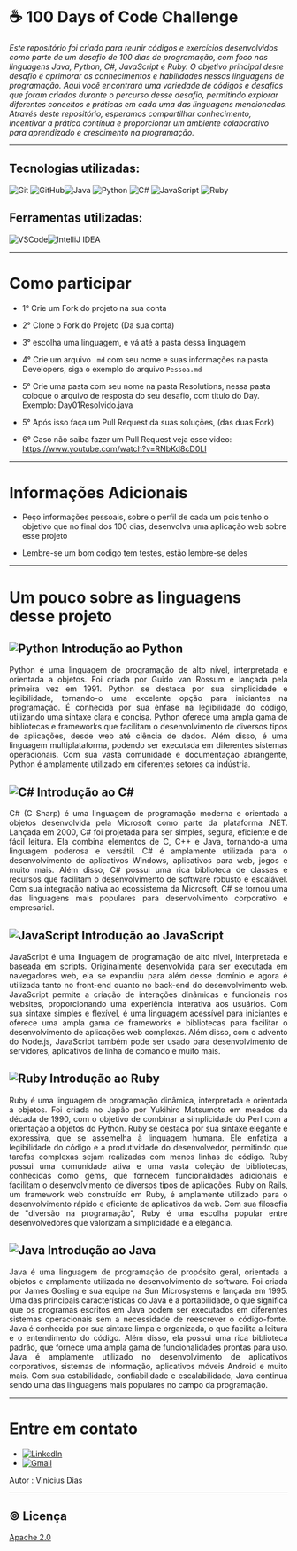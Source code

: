 # ☕ 100 Days of Code Challenge 

*Este repositório foi criado para reunir códigos e exercícios desenvolvidos como parte de um desafio de 100 dias de programação, com foco nas linguagens Java, Python, C#, JavaScript e Ruby. O objetivo principal deste desafio é aprimorar os conhecimentos e habilidades nessas linguagens de programação. Aqui você encontrará uma variedade de códigos e desafios que foram criados durante o percurso desse desafio, permitindo explorar diferentes conceitos e práticas em cada uma das linguagens mencionadas. Através deste repositório, esperamos compartilhar conhecimento, incentivar a prática contínua e proporcionar um ambiente colaborativo para aprendizado e crescimento na programação.*

---













## Tecnologias utilizadas:

<img src="https://img.icons8.com/color/48/000000/git.png" alt="Git">  <img src="https://img.icons8.com/material-rounded/48/000000/github.png" alt="GitHub"><img src="https://img.icons8.com/color/48/000000/java-coffee-cup-logo--v1.png" alt="Java"> <img src="https://img.icons8.com/color/48/000000/python.png" alt="Python"> <img src="https://img.icons8.com/color/48/000000/c-sharp-logo.png" alt="C#"> <img src="https://img.icons8.com/color/48/000000/javascript.png" alt="JavaScript"> <img src="https://img.icons8.com/color/48/000000/ruby-programming-language.png" alt="Ruby">







## Ferramentas utilizadas:
<img src="https://img.icons8.com/fluent/48/000000/visual-studio-code-2019.png" alt="VSCode"><img src="https://img.icons8.com/color/48/000000/intellij-idea.png" alt="IntelliJ IDEA">



---
# Como participar 

- 1° Crie um Fork do projeto na sua conta 

- 2° Clone o Fork do Projeto (Da sua conta)

- 3° escolha uma linguagem, e vá até a pasta dessa linguagem


- 4° Crie um arquivo `.md` com seu nome e suas informações na pasta Developers, siga o exemplo do arquivo `Pessoa.md` 



- 5° Crie uma pasta com seu nome na pasta Resolutions, nessa pasta coloque o arquivo de resposta do seu desafio, com titulo do Day.    Exemplo: Day01Resolvido.java


- 5° Após isso faça um Pull Request da suas soluções, (das duas Fork) 


- 6° Caso não saiba fazer um Pull Request veja esse video: https://www.youtube.com/watch?v=RNbKd8cD0LI


---
# Informações Adicionais

- Peço informações pessoais, sobre o perfil de cada um pois tenho o objetivo que no final dos 100 dias, desenvolva uma aplicação web sobre esse projeto


- Lembre-se um bom codigo tem testes, estão lembre-se deles

---
# Um pouco sobre as linguagens desse projeto 

## ![Python](https://img.icons8.com/color/32/000000/python.png) Introdução ao Python
<p align="justify"> 
Python é uma linguagem de programação de alto nível, interpretada e orientada a objetos. Foi criada por Guido van Rossum e lançada pela primeira vez em 1991. Python se destaca por sua simplicidade e legibilidade, tornando-o uma excelente opção para iniciantes na programação. É conhecida por sua ênfase na legibilidade do código, utilizando uma sintaxe clara e concisa. Python oferece uma ampla gama de bibliotecas e frameworks que facilitam o desenvolvimento de diversos tipos de aplicações, desde web até ciência de dados. Além disso, é uma linguagem multiplataforma, podendo ser executada em diferentes sistemas operacionais. Com sua vasta comunidade e documentação abrangente, Python é amplamente utilizado em diferentes setores da indústria.
</p>  

## ![C#](https://img.icons8.com/color/32/000000/c-sharp-logo.png) Introdução ao C#
<p align="justify"> 
C# (C Sharp) é uma linguagem de programação moderna e orientada a objetos desenvolvida pela Microsoft como parte da plataforma .NET. Lançada em 2000, C# foi projetada para ser simples, segura, eficiente e de fácil leitura. Ela combina elementos de C, C++ e Java, tornando-a uma linguagem poderosa e versátil. C# é amplamente utilizada para o desenvolvimento de aplicativos Windows, aplicativos para web, jogos e muito mais. Além disso, C# possui uma rica biblioteca de classes e recursos que facilitam o desenvolvimento de software robusto e escalável. Com sua integração nativa ao ecossistema da Microsoft, C# se tornou uma das linguagens mais populares para desenvolvimento corporativo e empresarial.
</p>  

## ![JavaScript](https://img.icons8.com/color/32/000000/javascript.png) Introdução ao JavaScript 
<p align="justify"> 
JavaScript é uma linguagem de programação de alto nível, interpretada e baseada em scripts. Originalmente desenvolvida para ser executada em navegadores web, ela se expandiu para além desse domínio e agora é utilizada tanto no front-end quanto no back-end do desenvolvimento web. JavaScript permite a criação de interações dinâmicas e funcionais nos websites, proporcionando uma experiência interativa aos usuários. Com sua sintaxe simples e flexível, é uma linguagem acessível para iniciantes e oferece uma ampla gama de frameworks e bibliotecas para facilitar o desenvolvimento de aplicações web complexas. Além disso, com o advento do Node.js, JavaScript também pode ser usado para desenvolvimento de servidores, aplicativos de linha de comando e muito mais.
</p>  

## <img src="https://img.icons8.com/color/32/000000/ruby-programming-language.png" alt="Ruby"> Introdução ao Ruby
<p align="justify"> 
Ruby é uma linguagem de programação dinâmica, interpretada e orientada a objetos. Foi criada no Japão por Yukihiro Matsumoto em meados da década de 1990, com o objetivo de combinar a simplicidade do Perl com a orientação a objetos do Python. Ruby se destaca por sua sintaxe elegante e expressiva, que se assemelha à linguagem humana. Ele enfatiza a legibilidade do código e a produtividade do desenvolvedor, permitindo que tarefas complexas sejam realizadas com menos linhas de código. Ruby possui uma comunidade ativa e uma vasta coleção de bibliotecas, conhecidas como gems, que fornecem funcionalidades adicionais e facilitam o desenvolvimento de diversos tipos de aplicações. Ruby on Rails, um framework web construído em Ruby, é amplamente utilizado para o desenvolvimento rápido e eficiente de aplicativos da web. Com sua filosofia de "diversão na programação", Ruby é uma escolha popular entre desenvolvedores que valorizam a simplicidade e a elegância.
</p>  

## ![Java](https://img.icons8.com/color/32/000000/java-coffee-cup-logo--v1.png) Introdução ao Java
<p align="justify"> 
Java é uma linguagem de programação de propósito geral, orientada a objetos e amplamente utilizada no desenvolvimento de software. Foi criada por James Gosling e sua equipe na Sun Microsystems e lançada em 1995. Uma das principais características do Java é a portabilidade, o que significa que os programas escritos em Java podem ser executados em diferentes sistemas operacionais sem a necessidade de reescrever o código-fonte. Java é conhecida por sua sintaxe limpa e organizada, o que facilita a leitura e o entendimento do código. Além disso, ela possui uma rica biblioteca padrão, que fornece uma ampla gama de funcionalidades prontas para uso. Java é amplamente utilizado no desenvolvimento de aplicativos corporativos, sistemas de informação, aplicativos móveis Android e muito mais. Com sua estabilidade, confiabilidade e escalabilidade, Java continua sendo uma das linguagens mais populares no campo da programação.
</p>

---

# Entre em contato

- [![LinkedIn](https://img.shields.io/badge/-LinkedIn-blue?style=flat-square&logo=Linkedin&logoColor=white&link=https://www.linkedin.com/in/pedro-vinicius-8472351b7/)](https://www.linkedin.com/in/pedro-vinicius-8472351b7/)
- <a href="mailto:pedrorochadias1001@gmail.com">
  <img src="https://img.shields.io/badge/-Gmail-D14836?style=flat-square&logo=Gmail&logoColor=white" alt="Gmail">
  </a>

 Autor : Vinicius Dias

---

## ©️ Licença

[Apache 2.0](https://choosealicense.com/licenses/apache-2.0/)  

